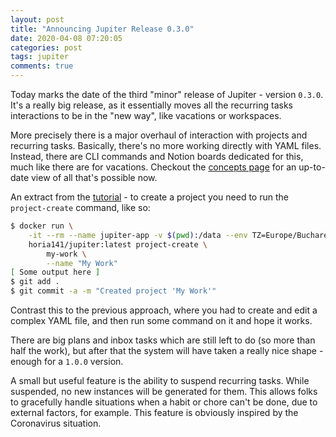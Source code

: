 ```yaml
---
layout: post
title: "Announcing Jupiter Release 0.3.0"
date: 2020-04-08 07:20:05
categories: post
tags: jupiter
comments: true
---
```

Today marks the date of the third "minor" release of Jupiter - version `0.3.0`. It's a really big release, as it
essentially moves all the recurring tasks interactions to be in the "new way", like vacations or workspaces.

More precisely there is a major overhaul of interaction with projects and recurring tasks. Basically, there's no
more working directly with YAML files. Instead, there are CLI commands and Notion boards dedicated for this, much
like there are for vacations. Checkout the [concepts page](https://jupiter-goals.readthedocs.io/en/stable/concepts)
for an up-to-date view of all that's possible now.

An extract from the [tutorial](https://jupiter-goals.readthedocs.io/en/stable/tutorial/) - to create a project you
need to run the `project-create` command, like so:

```bash
$ docker run \
    -it --rm --name jupiter-app -v $(pwd):/data --env TZ=Europe/Bucharest \
    horia141/jupiter:latest project-create \
        my-work \
        --name "My Work"
[ Some output here ]
$ git add .
$ git commit -a -m "Created project 'My Work'"
```

Contrast this to the previous approach, where you had to create and edit a complex YAML file, and then run
some command on it and hope it works.

There are big plans and inbox tasks which are still left to do (so more than half the work), but after that the
system will have taken a really nice shape - enough for a `1.0.0` version.

A small but useful feature is the ability to suspend recurring tasks. While suspended, no new instances will be
generated for them. This allows folks to gracefully handle situations when a habit or chore can't be done, due to
external factors, for example. This feature is obviously inspired by the Coronavirus situation.
